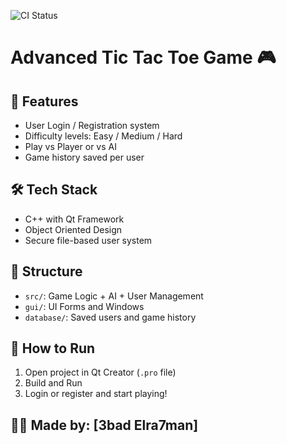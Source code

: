 ![CI Status](https://github.com/eltaweel1/advanced_tic_tac_toe/actions/workflows/build.yml/badge.svg)


# Advanced Tic Tac Toe Game 🎮

## 🧠 Features
- User Login / Registration system
- Difficulty levels: Easy / Medium / Hard
- Play vs Player or vs AI
- Game history saved per user

## 🛠 Tech Stack
- C++ with Qt Framework
- Object Oriented Design
- Secure file-based user system

## 📁 Structure
- `src/`: Game Logic + AI + User Management
- `gui/`: UI Forms and Windows
- `database/`: Saved users and game history

## 🚀 How to Run
1. Open project in Qt Creator (`.pro` file)
2. Build and Run
3. Login or register and start playing!

## 👨‍💻 Made by: [3bad Elra7man]

